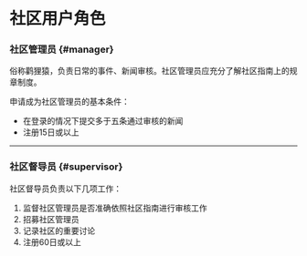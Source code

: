 # 社区用户角色

### 社区管理员 {#manager}

俗称鹳狸猿，负责日常的事件、新闻审核。社区管理员应充分了解社区指南上的规章制度。

申请成为社区管理员的基本条件：

* 在登录的情况下提交多于五条通过审核的新闻
* 注册15日或以上

---

### 社区督导员 {#supervisor}

社区督导员负责以下几项工作：

1. 监督社区管理员是否准确依照社区指南进行审核工作
2. 招募社区管理员
3. 记录社区的重要讨论
4. 注册60日或以上



